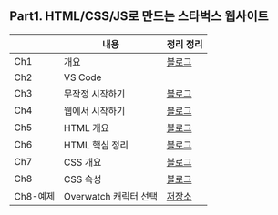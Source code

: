 ## Part1. HTML/CSS/JS로 만드는 스타벅스 웹사이트

|     | 내용            | 정리 정리                                                                                             |
| --- | --------------- | ----------------------------------------------------------------------------------------------------- |
| Ch1 | 개요            | [블로그](https://monsta-zo.github.io/kakaotechcam/KTC-1-1/) |
| Ch2 | VS Code         |                                                                                                       |
| Ch3 | 무작정 시작하기 | [블로그](https://monsta-zo.github.io/kakaotechcam/KTC-1-3/) |
| Ch4 | 웹에서 시작하기 | [블로그](https://monsta-zo.github.io/kakaotechcam/KTC-1-4/) |
| Ch5 | HTML 개요       | [블로그](https://monsta-zo.github.io/kakaotechcam/KTC-1-5/) |
| Ch6 | HTML 핵심 정리  | [블로그](https://monsta-zo.github.io/kakaotechcam/KTC-1-6/) |
| Ch7 | CSS 개요 | [블로그](https://monsta-zo.github.io/kakaotechcam/KTC-1-7/)|
| Ch8 | CSS 속성 | [블로그](https://monsta-zo.github.io/kakaotechcam/KTC-1-8/)|
| Ch8-예제 | Overwatch 캐릭터 선택 | [저장소](https://github.com/monsta-zo/overwatch-hero-selector-vanilla)|
